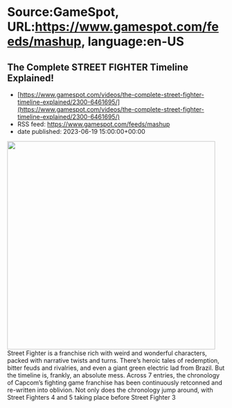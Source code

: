 # Source:GameSpot, URL:https://www.gamespot.com/feeds/mashup, language:en-US

## The Complete STREET FIGHTER Timeline Explained!
 - [https://www.gamespot.com/videos/the-complete-street-fighter-timeline-explained/2300-6461695/](https://www.gamespot.com/videos/the-complete-street-fighter-timeline-explained/2300-6461695/)
 - RSS feed: https://www.gamespot.com/feeds/mashup
 - date published: 2023-06-19 15:00:00+00:00

<img height="480" src="https://www.gamespot.com/a/uploads/square_medium/1571/15719603/4154094-timeline_streetfighter_site.jpg" width="480" /> Street Fighter is a franchise rich with weird and wonderful characters, packed with narrative twists and turns. There’s heroic tales of redemption, bitter feuds and rivalries, and even a giant green electric lad from Brazil. But the timeline is, frankly, an absolute mess. Across 7 entries, the chronology of Capcom’s fighting game franchise has been continuously retconned and re-written into oblivion. Not only does the chronology jump around, with Street Fighters 4 and 5 taking place before Street Fighter 3

